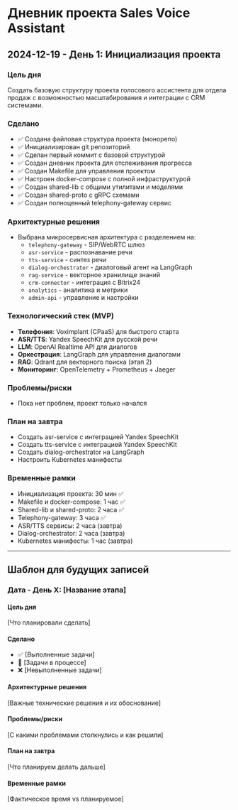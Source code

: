 # Дневник проекта Sales Voice Assistant

## 2024-12-19 - День 1: Инициализация проекта

### Цель дня
Создать базовую структуру проекта голосового ассистента для отдела продаж с возможностью масштабирования и интеграции с CRM системами.

### Сделано
- ✅ Создана файловая структура проекта (монорепо)
- ✅ Инициализирован git репозиторий
- ✅ Сделан первый коммит с базовой структурой
- ✅ Создан дневник проекта для отслеживания прогресса
- ✅ Создан Makefile для управления проектом
- ✅ Настроен docker-compose с полной инфраструктурой
- ✅ Создан shared-lib с общими утилитами и моделями
- ✅ Создан shared-proto с gRPC схемами
- ✅ Создан полноценный telephony-gateway сервис

### Архитектурные решения
- Выбрана микросервисная архитектура с разделением на:
  - `telephony-gateway` - SIP/WebRTC шлюз
  - `asr-service` - распознавание речи
  - `tts-service` - синтез речи  
  - `dialog-orchestrator` - диалоговый агент на LangGraph
  - `rag-service` - векторное хранилище знаний
  - `crm-connector` - интеграция с Bitrix24
  - `analytics` - аналитика и метрики
  - `admin-api` - управление и настройки

### Технологический стек (MVP)
- **Телефония**: Voximplant (CPaaS) для быстрого старта
- **ASR/TTS**: Yandex SpeechKit для русской речи
- **LLM**: OpenAI Realtime API для диалогов
- **Оркестрация**: LangGraph для управления диалогами
- **RAG**: Qdrant для векторного поиска (этап 2)
- **Мониторинг**: OpenTelemetry + Prometheus + Jaeger

### Проблемы/риски
- Пока нет проблем, проект только начался

### План на завтра
- Создать asr-service с интеграцией Yandex SpeechKit
- Создать tts-service с интеграцией Yandex SpeechKit
- Создать dialog-orchestrator на LangGraph
- Настроить Kubernetes манифесты

### Временные рамки
- Инициализация проекта: 30 мин ✅
- Makefile и docker-compose: 1 час ✅
- Shared-lib и shared-proto: 2 часа ✅
- Telephony-gateway: 3 часа ✅
- ASR/TTS сервисы: 2 часа (завтра)
- Dialog-orchestrator: 2 часа (завтра)
- Kubernetes манифесты: 1 час (завтра)

---

## Шаблон для будущих записей

### Дата - День X: [Название этапа]

#### Цель дня
[Что планировали сделать]

#### Сделано
- ✅ [Выполненные задачи]
- 🔄 [Задачи в процессе]
- ❌ [Невыполненные задачи]

#### Архитектурные решения
[Важные технические решения и их обоснование]

#### Проблемы/риски
[С какими проблемами столкнулись и как решили]

#### План на завтра
[Что планируем делать дальше]

#### Временные рамки
[Фактическое время vs планируемое]
